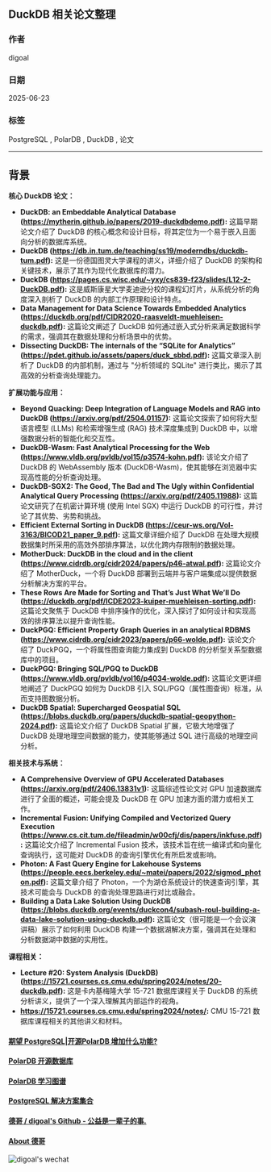 ## DuckDB 相关论文整理
          
### 作者          
digoal          
          
### 日期          
2025-06-23          
          
### 标签          
PostgreSQL , PolarDB , DuckDB , 论文         
          
----          
          
## 背景      
  
**核心 DuckDB 论文：**  
  
*   **DuckDB: an Embeddable Analytical Database (https://mytherin.github.io/papers/2019-duckdbdemo.pdf):** 这篇早期论文介绍了 DuckDB 的核心概念和设计目标，将其定位为一个易于嵌入且面向分析的数据库系统。  
*   **DuckDB (https://db.in.tum.de/teaching/ss19/moderndbs/duckdb-tum.pdf):** 这是一份德国图灵大学课程的讲义，详细介绍了 DuckDB 的架构和关键技术，展示了其作为现代化数据库的潜力。  
*   **DuckDB (https://pages.cs.wisc.edu/~yxy/cs839-f23/slides/L12-2-DuckDB.pdf):** 这是威斯康星大学麦迪逊分校的课程幻灯片，从系统分析的角度深入剖析了 DuckDB 的内部工作原理和设计特点。  
*   **Data Management for Data Science Towards Embedded Analytics (https://duckdb.org/pdf/CIDR2020-raasveldt-muehleisen-duckdb.pdf):** 这篇论文阐述了 DuckDB 如何通过嵌入式分析来满足数据科学的需求，强调其在数据处理和分析场景中的优势。  
*   **Dissecting DuckDB: The internals of the “SQLite for Analytics” (https://pdet.github.io/assets/papers/duck_sbbd.pdf):** 这篇文章深入剖析了 DuckDB 的内部机制，通过与 "分析领域的 SQLite" 进行类比，揭示了其高效的分析查询处理能力。  
  
**扩展功能与应用：**  
  
*   **Beyond Quacking: Deep Integration of Language Models and RAG into DuckDB (https://arxiv.org/pdf/2504.01157):** 这篇论文探索了如何将大型语言模型 (LLMs) 和检索增强生成 (RAG) 技术深度集成到 DuckDB 中，以增强数据分析的智能化和交互性。  
*   **DuckDB-Wasm: Fast Analytical Processing for the Web (https://www.vldb.org/pvldb/vol15/p3574-kohn.pdf):** 该论文介绍了 DuckDB 的 WebAssembly 版本 (DuckDB-Wasm)，使其能够在浏览器中实现高性能的分析查询处理。  
*   **DuckDB-SGX2: The Good, The Bad and The Ugly within Confidential Analytical Query Processing (https://arxiv.org/pdf/2405.11988):** 这篇论文研究了在机密计算环境 (使用 Intel SGX) 中运行 DuckDB 的可行性，并讨论了其优势、劣势和挑战。  
*   **Efficient External Sorting in DuckDB (https://ceur-ws.org/Vol-3163/BICOD21_paper_9.pdf):** 这篇文章详细介绍了 DuckDB 在处理大规模数据集时所采用的高效外部排序算法，以优化跨内存限制的数据处理。  
*   **MotherDuck: DuckDB in the cloud and in the client (https://www.cidrdb.org/cidr2024/papers/p46-atwal.pdf):** 这篇论文介绍了 MotherDuck，一个将 DuckDB 部署到云端并与客户端集成以提供数据分析解决方案的平台。  
*   **These Rows Are Made for Sorting and That’s Just What We’ll Do (https://duckdb.org/pdf/ICDE2023-kuiper-muehleisen-sorting.pdf):** 这篇论文聚焦于 DuckDB 中排序操作的优化，深入探讨了如何设计和实现高效的排序算法以提升查询性能。  
*   **DuckPGQ: Efficient Property Graph Queries in an analytical RDBMS (https://www.cidrdb.org/cidr2023/papers/p66-wolde.pdf):** 该论文介绍了 DuckPGQ，一个将属性图查询能力集成到 DuckDB 的分析型关系型数据库中的项目。  
*   **DuckPGQ: Bringing SQL/PGQ to DuckDB (https://www.vldb.org/pvldb/vol16/p4034-wolde.pdf):** 这篇论文更详细地阐述了 DuckPGQ 如何为 DuckDB 引入 SQL/PGQ（属性图查询）标准，从而支持图数据分析。  
*   **DuckDB Spatial: Supercharged Geospatial SQL (https://blobs.duckdb.org/papers/duckdb-spatial-geopython-2024.pdf):** 这篇论文介绍了 DuckDB Spatial 扩展，它极大地增强了 DuckDB 处理地理空间数据的能力，使其能够通过 SQL 进行高级的地理空间分析。  
  
**相关技术与系统：**  
  
*   **A Comprehensive Overview of GPU Accelerated Databases (https://arxiv.org/pdf/2406.13831v1):** 这篇综述性论文对 GPU 加速数据库进行了全面的概述，可能会提及 DuckDB 在 GPU 加速方面的潜力或相关工作。  
*   **Incremental Fusion: Unifying Compiled and Vectorized Query Execution (https://www.cs.cit.tum.de/fileadmin/w00cfj/dis/papers/inkfuse.pdf):** 这篇论文介绍了 Incremental Fusion 技术，该技术旨在统一编译式和向量化查询执行，这可能对 DuckDB 的查询引擎优化有所启发或影响。  
*   **Photon: A Fast Query Engine for Lakehouse Systems (https://people.eecs.berkeley.edu/~matei/papers/2022/sigmod_photon.pdf):** 这篇文章介绍了 Photon，一个为湖仓系统设计的快速查询引擎，其技术可能会与 DuckDB 的查询处理思路进行对比或融合。  
*   **Building a Data Lake Solution Using DuckDB (https://blobs.duckdb.org/events/duckcon4/subash-roul-building-a-data-lake-solution-using-duckdb.pdf):** 这篇论文（很可能是一个会议演讲稿）展示了如何利用 DuckDB 构建一个数据湖解决方案，强调其在处理和分析数据湖中数据的实用性。  
  
**课程相关：**  
  
*   **Lecture #20: System Analysis (DuckDB) (https://15721.courses.cs.cmu.edu/spring2024/notes/20-duckdb.pdf):** 这是卡内基梅隆大学 15-721 数据库课程关于 DuckDB 的系统分析讲义，提供了一个深入理解其内部运作的视角。  
*   **https://15721.courses.cs.cmu.edu/spring2024/notes/:** CMU 15-721 数据库课程相关的其他讲义和材料。  
    
  
#### [期望 PostgreSQL|开源PolarDB 增加什么功能?](https://github.com/digoal/blog/issues/76 "269ac3d1c492e938c0191101c7238216")
  
  
#### [PolarDB 开源数据库](https://openpolardb.com/home "57258f76c37864c6e6d23383d05714ea")
  
  
#### [PolarDB 学习图谱](https://www.aliyun.com/database/openpolardb/activity "8642f60e04ed0c814bf9cb9677976bd4")
  
  
#### [PostgreSQL 解决方案集合](../201706/20170601_02.md "40cff096e9ed7122c512b35d8561d9c8")
  
  
#### [德哥 / digoal's Github - 公益是一辈子的事.](https://github.com/digoal/blog/blob/master/README.md "22709685feb7cab07d30f30387f0a9ae")
  
  
#### [About 德哥](https://github.com/digoal/blog/blob/master/me/readme.md "a37735981e7704886ffd590565582dd0")
  
  
![digoal's wechat](../pic/digoal_weixin.jpg "f7ad92eeba24523fd47a6e1a0e691b59")
  
